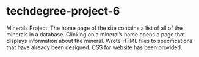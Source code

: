 # techdegree-project-6
Minerals Project.
The home page of the site contains a list of all of the minerals in a database. 
Clicking on a mineral’s name opens a page that displays information about the mineral.
Wrote HTML files to specifications that have already been designed. 
CSS for website has been provided. 
